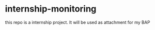# internship-monitoring
this repo is a internship project. It will be used as attachment for my BAP
